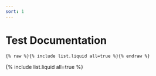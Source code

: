 ```yaml
---
sort: 1
---
```


# Test Documentation

```
{% raw %}{% include list.liquid all=true %}{% endraw %}
```

{% include list.liquid all=true %}
